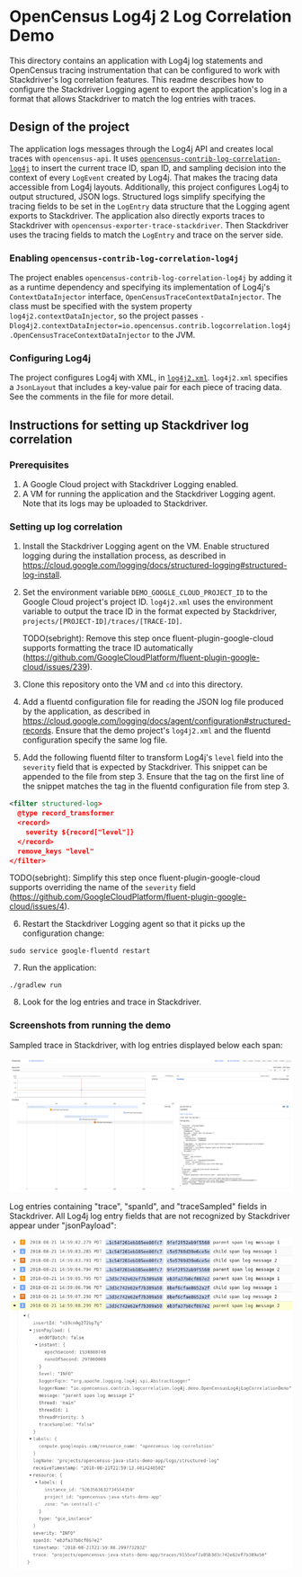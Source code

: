 # OpenCensus Log4j 2 Log Correlation Demo

This directory contains an application with Log4j log statements and OpenCensus tracing
instrumentation that can be configured to work with Stackdriver's log correlation features.  This
readme describes how to configure the Stackdriver Logging agent to export the application's log in a
format that allows Stackdriver to match the log entries with traces.

## Design of the project

The application logs messages through the Log4j API and creates local traces with `opencensus-api`.
It uses
[`opencensus-contrib-log-correlation-log4j`](https://github.com/census-instrumentation/opencensus-java/tree/master/contrib/log_correlation/log4j)
to insert the current trace ID, span ID, and sampling decision into the context of every `LogEvent`
created by Log4j.  That makes the tracing data accessible from Log4j layouts.  Additionally, this
project configures Log4j to output structured, JSON logs.  Structured logs simplify specifying the
tracing fields to be set in the `LogEntry` data structure that the Logging agent exports to
Stackdriver.  The application also directly exports traces to Stackdriver with
`opencensus-exporter-trace-stackdriver`.  Then Stackdriver uses the tracing fields to match the
`LogEntry` and trace on the server side.

### Enabling `opencensus-contrib-log-correlation-log4j`

The project enables `opencensus-contrib-log-correlation-log4j` by adding it as a runtime dependency
and specifying its implementation of Log4j's `ContextDataInjector` interface,
`OpenCensusTraceContextDataInjector`.  The class must be specified with the system property
`log4j2.contextDataInjector`, so the project passes
`-Dlog4j2.contextDataInjector=io.opencensus.contrib.logcorrelation.log4j.OpenCensusTraceContextDataInjector`
to the JVM.

### Configuring Log4j

The project configures Log4j with XML, in [`log4j2.xml`](src/main/resources/log4j2.xml).
`log4j2.xml` specifies a `JsonLayout` that includes a key-value pair for each piece of tracing data.
See the comments in the file for more detail.

## Instructions for setting up Stackdriver log correlation

### Prerequisites

1. A Google Cloud project with Stackdriver Logging enabled.
2. A VM for running the application and the Stackdriver Logging agent.  Note that its logs may be
uploaded to Stackdriver.

### Setting up log correlation

1. Install the Stackdriver Logging agent on the VM.  Enable structured logging during the
installation process, as described in
https://cloud.google.com/logging/docs/structured-logging#structured-log-install.

2. Set the environment variable `DEMO_GOOGLE_CLOUD_PROJECT_ID` to the Google Cloud project's project
ID.  `log4j2.xml` uses the environment variable to output the trace ID in the format expected by
Stackdriver, `projects/[PROJECT-ID]/traces/[TRACE-ID]`.

    TODO(sebright): Remove this step once fluent-plugin-google-cloud supports formatting the trace ID
    automatically (https://github.com/GoogleCloudPlatform/fluent-plugin-google-cloud/issues/239).

3. Clone this repository onto the VM and `cd` into this directory.

4. Add a fluentd configuration file for reading the JSON log file produced by the application, as
described in https://cloud.google.com/logging/docs/agent/configuration#structured-records.  Ensure
that the demo project's `log4j2.xml` and the fluentd configuration specify the same log file.

5. Add the following fluentd filter to transform Log4j's `level` field into the `severity` field
that is expected by Stackdriver.  This snippet can be appended to the file from step 3.  Ensure that
the tag on the first line of the snippet matches the tag in the fluentd configuration file from step 3.

  ```xml
  <filter structured-log>
    @type record_transformer
    <record>
      severity ${record["level"]}
    </record>
    remove_keys "level"
  </filter>
  ```

  TODO(sebright): Simplify this step once fluent-plugin-google-cloud supports overriding the name
of the `severity` field
(https://github.com/GoogleCloudPlatform/fluent-plugin-google-cloud/issues/4).

6. Restart the Stackdriver Logging agent so that it picks up the configuration change:

  ```
  sudo service google-fluentd restart
  ```

7. Run the application:

  ```
  ./gradlew run
  ```

8. Look for the log entries and trace in Stackdriver.

### Screenshots from running the demo

Sampled trace in Stackdriver, with log entries displayed below each span:

![Traces](images/trace.png "Example trace in Stackdriver")

Log entries containing "trace", "spanId", and "traceSampled" fields in Stackdriver.  All Log4j log
entry fields that are not recognized by Stackdriver appear under "jsonPayload":

![Logs](images/logs.png "Example logs in Stackdriver")
